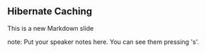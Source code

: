 ##  Hibernate Caching

This is a new Markdown slide

note:
    Put your speaker notes here.
    You can see them pressing 's'.

